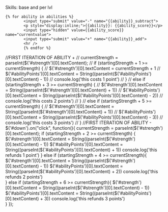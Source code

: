 Skills: base and per lvl



	{% for ability in abilities %}
			<input type="submit" value="-" name="{{ability}}_subtract">
			<p style="display:inline;">{{ability}}: {{ability_score}}</p>
			<input type="hidden" value={{ability_score}} name="currentvalue">
			<input type="submit" value="+" name="{{ability}}_add">
			<hr />
			{% endfor %}

//FIRST ITERATION OF ABILITY +
	// currentStrength = parseInt($('#strength')[0].textContent);
	// if (startingStrength + 1 >= currentStrength) {
	// 	$('#strength')[0].textContent = currentStrength + 1
	// 	$('#abilityPoints')[0].textContent = String((parseInt($('#abilityPoints')[0].textContent) - 1))
	// 	console.log('this costs 1 point')
	// }
	// else if (startingStrength + 3 >= currentStrength) {
	// 	$('#strength')[0].textContent = String((parseInt($('#strength')[0].textContent) + 1))
	// 	$('#abilityPoints')[0].textContent = String((parseInt($('#abilityPoints')[0].textContent) - 2))
	// 	console.log('this costs 2 points')
	// }
	// else if (startingStrength + 5 >= currentStrength) {
	// 	$('#strength')[0].textContent = String((parseInt($('#strength')[0].textContent) + 1))
	// 	$('#abilityPoints')[0].textContent = String((parseInt($('#abilityPoints')[0].textContent) - 3))
	// 	console.log('this costs 3 points')
	// }
//FIRST ITERATION OF ABILITY -
$('#down').on("click", function(){
	currentStrength = parseInt($('#strength')[0].textContent);
	if (startingStrength + 2 >= currentStrength) {
		$('#strength')[0].textContent = String((parseInt($('#strength')[0].textContent) - 1))
		$('#abilityPoints')[0].textContent = String((parseInt($('#abilityPoints')[0].textContent) + 1))
		console.log('this refunds 1 point')
	}
	else if (startingStrength + 4 >= currentStrength){
		$('#strength')[0].textContent = String((parseInt($('#strength')[0].textContent) - 1))
		$('#abilityPoints')[0].textContent = String((parseInt($('#abilityPoints')[0].textContent) + 2))
		console.log('this refunds 2 points')		
	}
	else if (startingStrength + 6 >= currentStrength){
		$('#strength')[0].textContent = String((parseInt($('#strength')[0].textContent) - 1))
		$('#abilityPoints')[0].textContent = String((parseInt($('#abilityPoints')[0].textContent) + 3))
		console.log('this refunds 3 points')		
	}
});